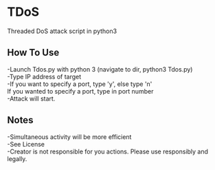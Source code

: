 # TDoS
Threaded DoS attack script in python3<br>
## How To Use
-Launch Tdos.py with python 3 (navigate to dir, python3 Tdos.py)<br>
-Type IP address of target<br>
-If you want to specify a port, type 'y', else type 'n'<br>
    If you wanted to specify a port, type in port number<br>
-Attack will start.<br>
## Notes
-Simultaneous activity will be more efficient<br>
-See License<br>
-Creator is not responsible for you actions. Please use responsibly and legally.</span><br>
